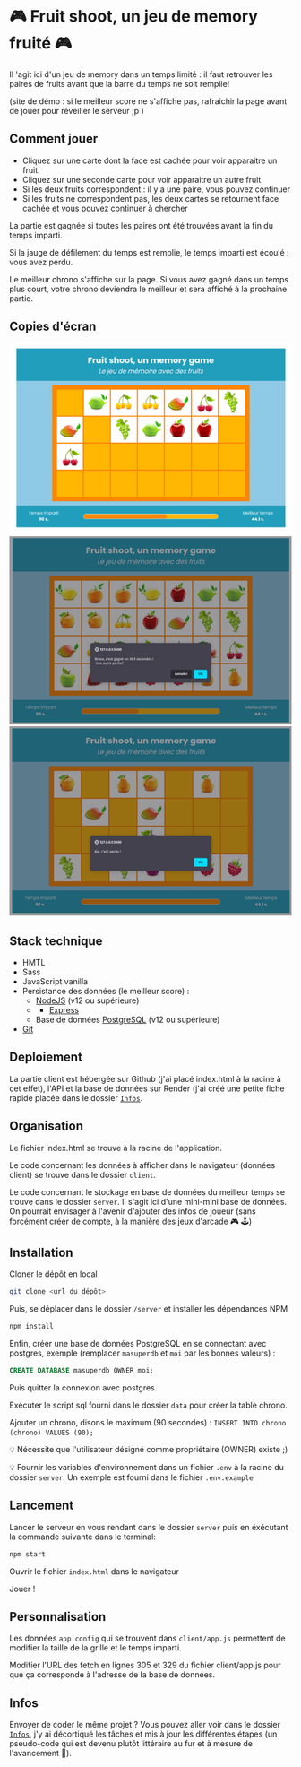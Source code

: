 # 🎮 Fruit shoot, un jeu de memory fruité 🎮 

Il 'agit ici d'un jeu de memory dans un temps limité : il faut retrouver les paires de fruits avant que la barre du temps ne soit remplie!

(site de démo : si le meilleur score ne s'affiche pas, rafraichir la page avant de jouer pour réveiller le serveur ;p )

## Comment jouer

- Cliquez sur une carte dont la face est cachée pour voir apparaitre un fruit.
- Cliquez sur une seconde carte pour voir apparaitre un autre fruit.
- Si les deux fruits correspondent : il y a une paire, vous pouvez continuer
- Si les fruits ne correspondent pas, les deux cartes se retournent face cachée et vous pouvez continuer à chercher

La partie est gagnée si toutes les paires ont été trouvées avant la fin du temps imparti.

Si la jauge de défilement du temps est remplie, le temps imparti est écoulé : vous avez perdu.

Le meilleur chrono s'affiche sur la page. Si vous avez gagné dans un temps plus court, votre chrono deviendra le meilleur et sera affiché à la prochaine partie.

## Copies d'écran

![partie en cours](./Infos/partie-en-cours.png)
![partie gagnée](./Infos/partie-gagnee.png)
![partie perdue](./Infos/partie-perdue.png)


## Stack technique

- HMTL
- Sass
- JavaScript vanilla
- Persistance des données (le meilleur score) :
  - [NodeJS](https://nodejs.org/en/download/) (v12 ou supérieure) 
  - - [Express](https://expressjs.com/fr/)
  - Base de données [PostgreSQL](https://www.postgresql.org/download/) (v12 ou supérieure)
- [Git](https://git-scm.com/downloads)

## Deploiement 

La partie client est hébergée sur Github (j'ai placé index.html à la racine à cet effet), l'API et la base de données sur Render (j'ai créé une petite fiche rapide placée dans le dossier [`Infos`](./Infos/Deployer-API-BDD-Render.md).

## Organisation

Le fichier index.html se trouve à la racine de l'application.

Le code concernant les données à afficher dans le navigateur (données client) se trouve dans le dossier `client`.

Le code concernant le stockage en base de données du meilleur temps se trouve dans le dossier `server`. Il s'agit ici d'une mini-mini base de données. On pourrait envisager à l'avenir d'ajouter des infos de joueur (sans forcément créer de compte, à la manière des jeux d'arcade 🎮 🕹️) 

## Installation

Cloner le dépôt en local

```bash
git clone <url du dépôt>
```

Puis, se déplacer dans le dossier `/server` et installer les dépendances NPM

```bash
npm install
```

Enfin, créer une base de données PostgreSQL en se connectant avec postgres, exemple (remplacer `masuperdb` et `moi` par les bonnes valeurs) :

```sql
CREATE DATABASE masuperdb OWNER moi;
```
Puis quitter la connexion avec postgres.

Exécuter le script sql fourni dans le dossier `data` pour créer la table chrono.

Ajouter un chrono, disons le maximum (90 secondes) : `INSERT INTO chrono (chrono) VALUES (90);`

💡 Nécessite que l'utilisateur désigné comme propriétaire (OWNER) existe ;)

💡 Fournir les variables d'environnement dans un fichier `.env` à la racine du dossier `server`. Un exemple est fourni dans le fichier `.env.example`

## Lancement

Lancer le serveur en vous rendant dans le dossier `server` puis en éxécutant la commande suivante dans le terminal:

```bash
npm start
```
Ouvrir le fichier `index.html` dans le navigateur

Jouer !

## Personnalisation

Les données `app.config` qui se trouvent dans `client/app.js` permettent de modifier la taille de la grille et le temps imparti.

Modifier l'URL des fetch en lignes 305 et 329 du fichier client/app.js pour que ça corresponde à l'adresse de la base de données.

## Infos

Envoyer de coder le même projet ? Vous pouvez aller voir dans le dossier [`Infos`](./Infos), j'y ai décortiqué les tâches et mis à jour les différentes étapes (un pseudo-code qui est devenu plutôt littéraire au fur et à mesure de l'avancement 😬).